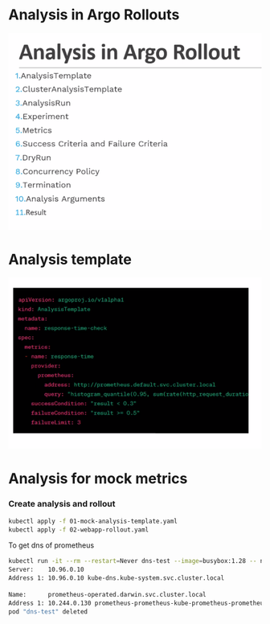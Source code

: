 # Analysis in Argo Rollouts
![alt text](<Screenshot from 2024-05-05 16-20-25.png>)

# Analysis template 
![alt text](<Screenshot from 2024-05-05 16-24-07.png>)

# Analysis for mock metrics
### Create analysis and rollout
```sh
kubectl apply -f 01-mock-analysis-template.yaml
kubectl apply -f 02-webapp-rollout.yaml
```

To get dns of prometheus
```sh
kubectl run -it --rm --restart=Never dns-test --image=busybox:1.28 -- nslookup prometheus-operated.darwin.svc.cluster.local
Server:    10.96.0.10
Address 1: 10.96.0.10 kube-dns.kube-system.svc.cluster.local

Name:      prometheus-operated.darwin.svc.cluster.local
Address 1: 10.244.0.130 prometheus-prometheus-kube-prometheus-prometheus-0.prometheus-operated.darwin.svc.cluster.local
pod "dns-test" deleted
```